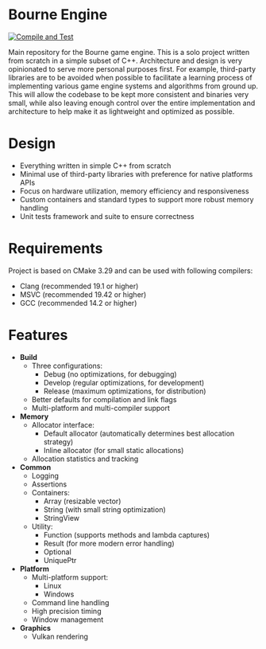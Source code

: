 Bourne Engine
=============
[![Compile and Test](https://github.com/doanamo/BourneEngine/actions/workflows/CompileAndTest.yml/badge.svg?branch=main)](https://github.com/doanamo/BourneEngine/actions/workflows/CompileAndTest.yml)

Main repository for the Bourne game engine. This is a solo project written from scratch in a simple subset of C++. Architecture and design is very opinionated to serve more personal purposes first. For example, third-party libraries are to be avoided when possible to facilitate a learning process of implementing various game engine systems and algorithms from ground up. This will allow the codebase to be kept more consistent and binaries very small, while also leaving enough control over the entire implementation and architecture to help make it as lightweight and optimized as possible.

# Design
- Everything written in simple C++ from scratch
- Minimal use of third-party libraries with preference for native platforms APIs
- Focus on hardware utilization, memory efficiency and responsiveness
- Custom containers and standard types to support more robust memory handling
- Unit tests framework and suite to ensure correctness

# Requirements
Project is based on CMake 3.29 and can be used with following compilers:
- Clang (recommended 19.1 or higher)
- MSVC (recommended 19.42 or higher)
- GCC (recommended 14.2 or higher)

# Features
- **Build**
  - Three configurations:
    - Debug (no optimizations, for debugging)
    - Develop (regular optimizations, for development)
    - Release (maximum optimizations, for distribution)
  - Better defaults for compilation and link flags
  - Multi-platform and multi-compiler support
- **Memory**
  - Allocator interface:
    - Default allocator (automatically determines best allocation strategy)
    - Inline allocator (for small static allocations)
  - Allocation statistics and tracking
- **Common**
  - Logging
  - Assertions
  - Containers:
    - Array (resizable vector)
    - String (with small string optimization)
    - StringView
  - Utility:
    - Function (supports methods and lambda captures)
    - Result (for more modern error handling)
    - Optional
    - UniquePtr
- **Platform**
  - Multi-platform support:
    - Linux
    - Windows
  - Command line handling
  - High precision timing
  - Window management
- **Graphics**
  - Vulkan rendering
